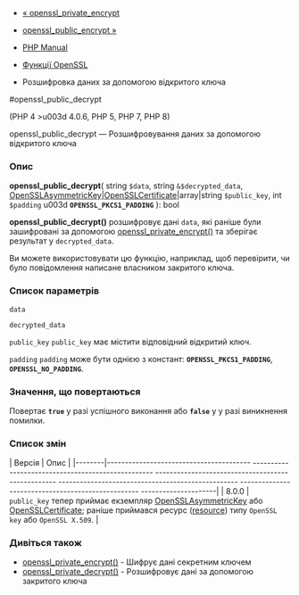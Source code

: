 - [« openssl_private_encrypt](function.openssl-private-encrypt.md)
- [openssl_public_encrypt »](function.openssl-public-encrypt.md)

- [PHP Manual](index.md)
- [Функції OpenSSL](ref.openssl.md)
- Розшифровка даних за допомогою відкритого ключа

#openssl_public_decrypt

(PHP 4 \>u003d 4.0.6, PHP 5, PHP 7, PHP 8)

openssl_public_decrypt — Розшифровування даних за допомогою відкритого ключа

### Опис

**openssl_public_decrypt**(
string `$data`,
string `&$decrypted_data`,
[OpenSSLAsymmetricKey](class.opensslasymmetrickey.md)\|[OpenSSLCertificate](class.opensslcertificate.md)\|array\|string
`$public_key`,
int `$padding` u003d **`OPENSSL_PKCS1_PADDING`**
): bool

**openssl_public_decrypt()** розшифровує дані `data`, які раніше
були зашифровані за допомогою
[openssl_private_encrypt()](function.openssl-private-encrypt.md) та
зберігає результат у `decrypted_data`.

Ви можете використовувати цю функцію, наприклад, щоб перевірити, чи було
повідомлення написане власником закритого ключа.

### Список параметрів

`data`

`decrypted_data`

`public_key`
`public_key` має містити відповідний відкритий ключ.

`padding`
`padding` може бути однією з констант: **`OPENSSL_PKCS1_PADDING`**,
**`OPENSSL_NO_PADDING`**.

### Значення, що повертаються

Повертає **`true`** у разі успішного виконання або **`false`** у
у разі виникнення помилки.

### Список змін

| Версія | Опис |
|--------|---------------------------------------- -------------------------------------------------- -------------------------------------------------- -------------------------------------------------- -------------------------------------------------- ---------------------|
| 8.0.0 | `public_key` тепер приймає екземпляр [OpenSSLAsymmetricKey](class.opensslasymmetrickey.md) або [OpenSSLCertificate](class.opensslcertificate.md); раніше приймався ресурс ([resource](language.types.resource.md)) типу `OpenSSL key` або `OpenSSL X.509`. |

### Дивіться також

- [openssl_private_encrypt()](function.openssl-private-encrypt.md) -
Шифрує дані секретним ключем
- [openssl_private_decrypt()](function.openssl-private-decrypt.md) -
Розшифровує дані за допомогою закритого ключа
